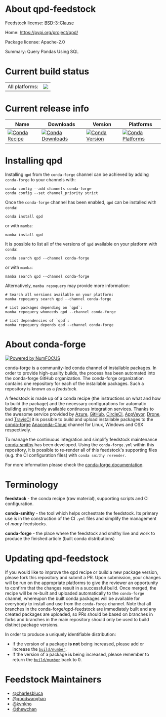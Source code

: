 About qpd-feedstock
===================

Feedstock license: [BSD-3-Clause](https://github.com/conda-forge/qpd-feedstock/blob/main/LICENSE.txt)

Home: https://pypi.org/project/qpd/

Package license: Apache-2.0

Summary: Query Pandas Using SQL

Current build status
====================


<table><tr><td>All platforms:</td>
    <td>
      <a href="https://dev.azure.com/conda-forge/feedstock-builds/_build/latest?definitionId=14068&branchName=main">
        <img src="https://dev.azure.com/conda-forge/feedstock-builds/_apis/build/status/qpd-feedstock?branchName=main">
      </a>
    </td>
  </tr>
</table>

Current release info
====================

| Name | Downloads | Version | Platforms |
| --- | --- | --- | --- |
| [![Conda Recipe](https://img.shields.io/badge/recipe-qpd-green.svg)](https://anaconda.org/conda-forge/qpd) | [![Conda Downloads](https://img.shields.io/conda/dn/conda-forge/qpd.svg)](https://anaconda.org/conda-forge/qpd) | [![Conda Version](https://img.shields.io/conda/vn/conda-forge/qpd.svg)](https://anaconda.org/conda-forge/qpd) | [![Conda Platforms](https://img.shields.io/conda/pn/conda-forge/qpd.svg)](https://anaconda.org/conda-forge/qpd) |

Installing qpd
==============

Installing `qpd` from the `conda-forge` channel can be achieved by adding `conda-forge` to your channels with:

```
conda config --add channels conda-forge
conda config --set channel_priority strict
```

Once the `conda-forge` channel has been enabled, `qpd` can be installed with `conda`:

```
conda install qpd
```

or with `mamba`:

```
mamba install qpd
```

It is possible to list all of the versions of `qpd` available on your platform with `conda`:

```
conda search qpd --channel conda-forge
```

or with `mamba`:

```
mamba search qpd --channel conda-forge
```

Alternatively, `mamba repoquery` may provide more information:

```
# Search all versions available on your platform:
mamba repoquery search qpd --channel conda-forge

# List packages depending on `qpd`:
mamba repoquery whoneeds qpd --channel conda-forge

# List dependencies of `qpd`:
mamba repoquery depends qpd --channel conda-forge
```


About conda-forge
=================

[![Powered by
NumFOCUS](https://img.shields.io/badge/powered%20by-NumFOCUS-orange.svg?style=flat&colorA=E1523D&colorB=007D8A)](https://numfocus.org)

conda-forge is a community-led conda channel of installable packages.
In order to provide high-quality builds, the process has been automated into the
conda-forge GitHub organization. The conda-forge organization contains one repository
for each of the installable packages. Such a repository is known as a *feedstock*.

A feedstock is made up of a conda recipe (the instructions on what and how to build
the package) and the necessary configurations for automatic building using freely
available continuous integration services. Thanks to the awesome service provided by
[Azure](https://azure.microsoft.com/en-us/services/devops/), [GitHub](https://github.com/),
[CircleCI](https://circleci.com/), [AppVeyor](https://www.appveyor.com/),
[Drone](https://cloud.drone.io/welcome), and [TravisCI](https://travis-ci.com/)
it is possible to build and upload installable packages to the
[conda-forge](https://anaconda.org/conda-forge) [Anaconda-Cloud](https://anaconda.org/)
channel for Linux, Windows and OSX respectively.

To manage the continuous integration and simplify feedstock maintenance
[conda-smithy](https://github.com/conda-forge/conda-smithy) has been developed.
Using the ``conda-forge.yml`` within this repository, it is possible to re-render all of
this feedstock's supporting files (e.g. the CI configuration files) with ``conda smithy rerender``.

For more information please check the [conda-forge documentation](https://conda-forge.org/docs/).

Terminology
===========

**feedstock** - the conda recipe (raw material), supporting scripts and CI configuration.

**conda-smithy** - the tool which helps orchestrate the feedstock.
                   Its primary use is in the construction of the CI ``.yml`` files
                   and simplify the management of *many* feedstocks.

**conda-forge** - the place where the feedstock and smithy live and work to
                  produce the finished article (built conda distributions)


Updating qpd-feedstock
======================

If you would like to improve the qpd recipe or build a new
package version, please fork this repository and submit a PR. Upon submission,
your changes will be run on the appropriate platforms to give the reviewer an
opportunity to confirm that the changes result in a successful build. Once
merged, the recipe will be re-built and uploaded automatically to the
`conda-forge` channel, whereupon the built conda packages will be available for
everybody to install and use from the `conda-forge` channel.
Note that all branches in the conda-forge/qpd-feedstock are
immediately built and any created packages are uploaded, so PRs should be based
on branches in forks and branches in the main repository should only be used to
build distinct package versions.

In order to produce a uniquely identifiable distribution:
 * If the version of a package **is not** being increased, please add or increase
   the [``build/number``](https://docs.conda.io/projects/conda-build/en/latest/resources/define-metadata.html#build-number-and-string).
 * If the version of a package **is** being increased, please remember to return
   the [``build/number``](https://docs.conda.io/projects/conda-build/en/latest/resources/define-metadata.html#build-number-and-string)
   back to 0.

Feedstock Maintainers
=====================

* [@charlesbluca](https://github.com/charlesbluca/)
* [@goodwanghan](https://github.com/goodwanghan/)
* [@kvnkho](https://github.com/kvnkho/)
* [@thewchan](https://github.com/thewchan/)

